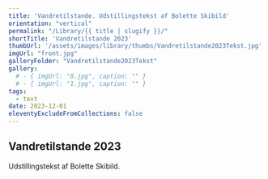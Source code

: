 ```yaml
---
title: 'Vandretilstande. Udstillingstekst af Bolette Skibild'
orientation: "vertical"
permalink: "/Library/{{ title | slugify }}/"
shortTitle: 'Vandretilstande 2023'
thumbUrl: '/assets/images/library/thumbs/Vandretilstande2023Tekst.jpg'
imgUrl: "front.jpg"
galleryFolder: "Vandretilstande2023Tekst"
gallery:
  # - { imgUrl: "0.jpg", caption: "" }
  # - { imgUrl: "1.jpg", caption: "" }
tags:
  - text
date: 2023-12-01
eleventyExcludeFromCollections: false
---
```



<div class="Txt">
  <h2>Vandretilstande 2023</h2>
  <p>Udstillingstekst af Bolette Skibild.</p>
</div>